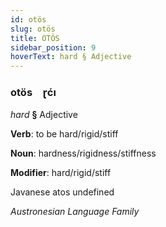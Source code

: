 ```yaml
---
id: otös
slug: otös
title: OTÖS
sidebar_position: 9
hoverText: hard § Adjective
---
```


### otös&emsp;<span kind="abugida">ɽćı</span>

*hard* **§** Adjective

**Verb**: to be hard/rigid/stiff

**Noun**: hardness/rigidness/stiffness

**Modifier**: hard/rigid/stiff

Javanese atos undefined

*Austronesian Language Family*